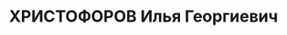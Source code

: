 ---
title: ХРИСТОФОРОВ Илья Георгиевич
description: "Род. в 1874, г. Тбилиси, грек. Род занятий: до ареста член коллегии\
  \ защитников Груз. ССР. Юрист с высшим образованием. \n  Осужден Тройкой при НКВД\
  \ ГССР 03.12.1937. Мера наказания: расстрел с конфискацией личного имущества. Дата\
  \ расстрела: 11.12.1937"
---
